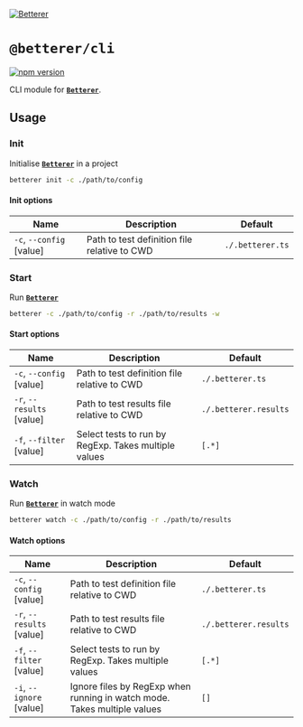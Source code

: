 [![Betterer](https://github.com/phenomnomnominal/betterer/blob/master/docs/logo.png)](https://phenomnomnominal.github.io/betterer/)

# `@betterer/cli`

[![npm version](https://img.shields.io/npm/v/@betterer/cli.svg)](https://www.npmjs.com/package/@betterer/cli)

CLI module for [**`Betterer`**](https://github.com/phenomnomnominal/betterer).

## Usage

### Init

Initialise [**`Betterer`**](https://github.com/phenomnomnominal/betterer) in a project

```sh
betterer init -c ./path/to/config
```

#### Init options

| Name                     | Description                                  | Default          |
| ------------------------ | -------------------------------------------- | ---------------- |
| `-c`, `--config` [value] | Path to test definition file relative to CWD | `./.betterer.ts` |

### Start

Run [**`Betterer`**](https://github.com/phenomnomnominal/betterer)

```sh
betterer -c ./path/to/config -r ./path/to/results -w
```

#### Start options

| Name                      | Description                                          | Default               |
| ------------------------- | ---------------------------------------------------- | --------------------- |
| `-c`, `--config` [value]  | Path to test definition file relative to CWD         | `./.betterer.ts`      |
| `-r`, `--results` [value] | Path to test results file relative to CWD            | `./.betterer.results` |
| `-f`, `--filter` [value]  | Select tests to run by RegExp. Takes multiple values | `[.*]`                |

### Watch

Run [**`Betterer`**](https://github.com/phenomnomnominal/betterer) in watch mode

```sh
betterer watch -c ./path/to/config -r ./path/to/results
```

#### Watch options

| Name                      | Description                                                              | Default               |
| ------------------------- | ------------------------------------------------------------------------ | --------------------- |
| `-c`, `--config` [value]  | Path to test definition file relative to CWD                             | `./.betterer.ts`      |
| `-r`, `--results` [value] | Path to test results file relative to CWD                                | `./.betterer.results` |
| `-f`, `--filter` [value]  | Select tests to run by RegExp. Takes multiple values                     | `[.*]`                |
| `-i`, `--ignore` [value]  | Ignore files by RegExp when running in watch mode. Takes multiple values | `[]`                  |
